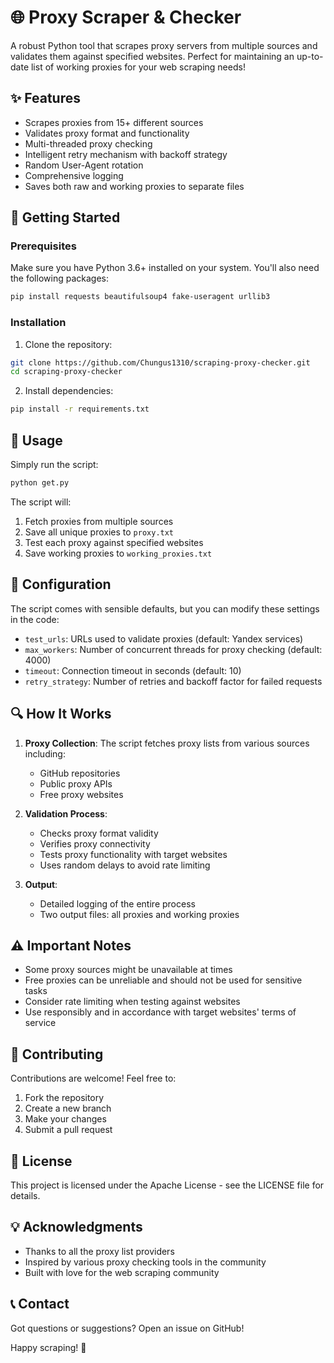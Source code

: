 # 🌐 Proxy Scraper & Checker

A robust Python tool that scrapes proxy servers from multiple sources and validates them against specified websites. Perfect for maintaining an up-to-date list of working proxies for your web scraping needs!

## ✨ Features

- Scrapes proxies from 15+ different sources
- Validates proxy format and functionality
- Multi-threaded proxy checking
- Intelligent retry mechanism with backoff strategy
- Random User-Agent rotation
- Comprehensive logging
- Saves both raw and working proxies to separate files

## 🚀 Getting Started

### Prerequisites

Make sure you have Python 3.6+ installed on your system. You'll also need the following packages:

```bash
pip install requests beautifulsoup4 fake-useragent urllib3
```

### Installation

1. Clone the repository:
```bash
git clone https://github.com/Chungus1310/scraping-proxy-checker.git
cd scraping-proxy-checker
```

2. Install dependencies:
```bash
pip install -r requirements.txt
```

## 🔧 Usage

Simply run the script:

```bash
python get.py
```

The script will:
1. Fetch proxies from multiple sources
2. Save all unique proxies to `proxy.txt`
3. Test each proxy against specified websites
4. Save working proxies to `working_proxies.txt`

## 📝 Configuration

The script comes with sensible defaults, but you can modify these settings in the code:

- `test_urls`: URLs used to validate proxies (default: Yandex services)
- `max_workers`: Number of concurrent threads for proxy checking (default: 4000)
- `timeout`: Connection timeout in seconds (default: 10)
- `retry_strategy`: Number of retries and backoff factor for failed requests

## 🔍 How It Works

1. **Proxy Collection**: The script fetches proxy lists from various sources including:
   - GitHub repositories
   - Public proxy APIs
   - Free proxy websites

2. **Validation Process**:
   - Checks proxy format validity
   - Verifies proxy connectivity
   - Tests proxy functionality with target websites
   - Uses random delays to avoid rate limiting

3. **Output**:
   - Detailed logging of the entire process
   - Two output files: all proxies and working proxies

## ⚠️ Important Notes

- Some proxy sources might be unavailable at times
- Free proxies can be unreliable and should not be used for sensitive tasks
- Consider rate limiting when testing against websites
- Use responsibly and in accordance with target websites' terms of service

## 🤝 Contributing

Contributions are welcome! Feel free to:

1. Fork the repository
2. Create a new branch
3. Make your changes
4. Submit a pull request

## 📄 License

This project is licensed under the Apache License - see the LICENSE file for details.

## 💡 Acknowledgments

- Thanks to all the proxy list providers
- Inspired by various proxy checking tools in the community
- Built with love for the web scraping community

## 📞 Contact

Got questions or suggestions? Open an issue on GitHub!

Happy scraping! 🎉

